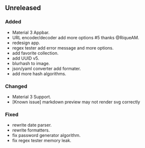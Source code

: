 ## Unreleased
### Added
- Material 3 Appbar.
- URL encoder/decoder add more options #5 thanks @RiqueAM.
- redesign app.
- regex tester add error message and more options.
- add favorite collection.
- add UUID v5.
- blurhash to image.
- json/yaml converter add formater.
- add more hash algorithms.

### Changed
- Material 3 Support.
- \[Known issue\] markdown preview may not render svg correctly

### Fixed
- rewrite date parser.
- rewrite formatters.
- fix password generator algorithm.
- fix regex tester memory leak.
